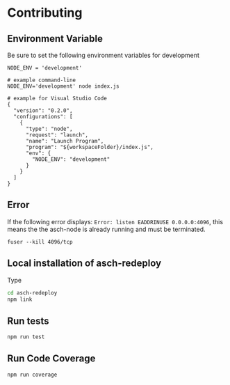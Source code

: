 # Contributing

## Environment Variable
Be sure to set the following environment variables for development
```
NODE_ENV = 'development'

# example command-line
NODE_ENV='development' node index.js

# example for Visual Studio Code
{
  "version": "0.2.0",
  "configurations": [
    {
      "type": "node",
      "request": "launch",
      "name": "Launch Program",
      "program": "${workspaceFolder}/index.js",
      "env": {
        "NODE_ENV": "development"
      }
    }
  ]
}
```

## Error
If the following error displays:
 `Error: listen EADDRINUSE 0.0.0.0:4096`, this means the the asch-node is already running and must be terminated.

`fuser --kill 4096/tcp`

## Local installation of asch-redeploy
Type 
```bash
cd asch-redeploy
npm link
```

## Run tests
```bash
npm run test
```

## Run Code Coverage
```bash
npm run coverage
```